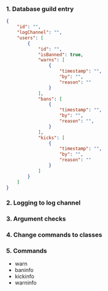 ### 1. Database guild entry
```json
{
    "id": "",
    "logChannel": "",
    "users": [
        {
            "id": "",
            "isBanned": true,
            "warns": [
                {
                    "timestamp": "",
                    "by": "",
                    "reason": ""
                }
            ],
            "bans": [
                {
                    "timestamp": "",
                    "by": "",
                    "reason": "",
                }
            ],
            "kicks": [
                {
                    "timestamp": "",
                    "by": "",
                    "reason": ""
                }
            ]
        }
    ]
}
```

### 2. Logging to log channel

### 3. Argument checks

### 4. Change commands to classes

### 5. Commands
- warn
- baninfo
- kickinfo
- warninfo
